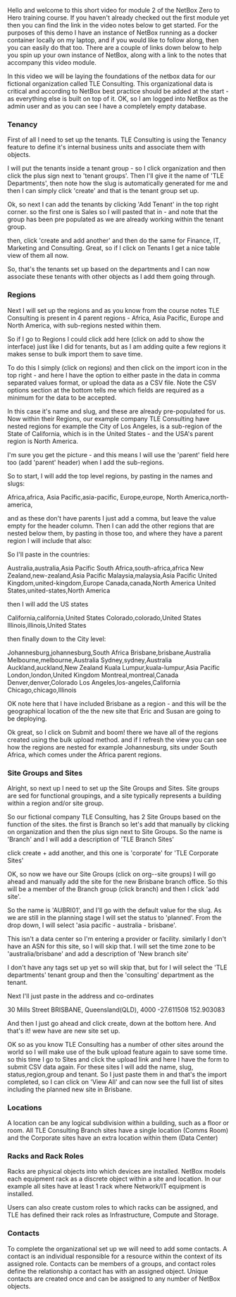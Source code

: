 Hello and welcome to this short video for module 2 of the NetBox Zero to Hero training course. If you haven't already checked out the first module yet then you can find the link in the video notes below to get started. For the purposes of this demo I have an instance of NetBox running as a docker container locally on my laptop, and if you would like to follow along, then you can easily do that too. There are a couple of links down below to help you spin up your own instance of NetBox, along with a link to the notes that accompany this video module. 

In this video we will be laying the foundations of the netbox data for our fictional organization called TLE Consulting. This organizational data is critical and according to NetBox best practice should be added at the start - as everything else is built on top of it. OK, so I am logged into NetBox as the admin user and as you can see I have a completely empty database. 

### Tenancy

First of all I need to set up the tenants. TLE Consulting is using the Tenancy feature to define it's internal business units and associate them with objects. 

I will put the tenants inside a tenant group - so I click organization and then click the plus sign next to 'tenant groups'. Then I'll give it the name of 'TLE Departments', then note how the slug is automatically generated for me and then I can simply click 'create' and that is the tenant group set up. 

Ok, so next I can add the tenants by clicking 'Add Tenant' in the top right corner. so the first one is Sales so I will pasted that in - and note that the group has been pre populated as we are already working within the tenant group. 

then, click 'create and add another' and then do the same for Finance, IT, Marketing and Consulting. Great, so if I click on Tenants I get a nice table view of them all now. 

So, that's the tenants set up based on the departments and I can now associate these tenants with other objects as I add them going through. 

### Regions

Next I will set up the regions and as you know from the course notes TLE Consulting is present in 4 parent regions - Africa, Asia Pacific, Europe and North America, with sub-regions nested within them.

So if I go to Regions I could click add here (click on add to show the interface) just like I did for tenants, but as I am adding quite a few regions it makes sense to bulk import them to save time. 

To do this I simply (click on regions) and then click on the import icon in the top right - and here I have the option to either paste in the data in comma separated values format, or upload the data as a CSV file. Note the CSV options section at the bottom tells me which fields are required as a minimum for the data to be accepted. 

In this case it's name and slug, and these are already pre-populated for us. Now within their Regions, our example company TLE Consulting have nested regions for example the City of Los Angeles, is a sub-region of the State of California, which is in the United States - and the USA's parent region is North America. 

I'm sure you get the picture - and this means I will use the 'parent' field here too (add 'parent' header) when I add the sub-regions. 

So to start, I will add the top level regions, by pasting in the names and slugs:  

Africa,africa, 
Asia Pacific,asia-pacific, 
Europe,europe, 
North America,north-america, 

and as these don't have parents I just add a comma, but leave the value empty for the header column.  Then I can add the other regions that are nested below them, by pasting in those too, and where they have a parent region I will include that also: 

So I'll paste in the countries:

Australia,australia,Asia Pacific
South Africa,south-africa,africa 
New Zealand,new-zealand,Asia Pacific
Malaysia,malaysia,Asia Pacific
United Kingdom,united-kingdom,Europe 
Canada,canada,North America
United States,united-states,North America

then I will add the US states

California,california,United States
Colorado,colorado,United States
Illinois,illinois,United States

then finally down to the City level: 

Johannesburg,johannesburg,South Africa
Brisbane,brisbane,Australia
Melbourne,melbourne,Australia
Sydney,sydney,Australia
Auckland,auckland,New Zealand
Kuala Lumpur,kuala-lumpur,Asia Pacific
London,london,United Kingdom
Montreal,montreal,Canada
Denver,denver,Colorado
Los Angeles,los-angeles,California
Chicago,chicago,Illinois

OK note here that I have included Brisbane as a region - and this will be the geographical location of the the new site that Eric and Susan are going to be deploying. 

Ok great, so I click on Submit and boom! there we have all of the regions created using the bulk upload method. and if I refresh the view you can see how the regions are nested for example Johannesburg, sits under South Africa, which comes under the Africa parent regions. 

### Site Groups and Sites

Alright, so next up I need to set up the Site Groups and Sites. Site groups are sed for functional groupings, and a site typically represents a building within a region and/or site group. 

So our fictional company TLE Consulting, has 2 Site Groups based on the function of the sites. the first is Branch so let's add that manually by clicking on organization and then the plus sign next to Site Groups. So the name is 'Branch' and I will add a description of 'TLE Branch Sites'

click create + add another, and this one is 'corporate' for 'TLE Corporate Sites'

OK, so now we have our Site Groups (click on org--site groups) I will go ahead and manually add the site for the new Brisbane branch office. So this will be a member of the Branch group (click branch) and then I click 'add site'. 

So the name is 'AUBRI01', and I'll go with the default value for the slug. As we are still in the planning stage I will set the status to 'planned'. From the drop down, I will select 'asia pacific - australia - brisbane'. 

This isn't a data center so I'm entering a provider or facility. similarly I don't have an ASN for this site, so I will skip that. I will set the time zone to be 'australia/brisbane' and add a description of 'New branch site'

I don't have any tags set up yet so will skip that, but for I will select the 'TLE departments' tenant group and then the 'consulting' department as the tenant. 

Next I'll just paste in the address and co-ordinates

30 Mills Street BRISBANE, Queensland(QLD), 4000
-27.611508
152.903083

And then I just go ahead and click create, down at the bottom here. And that's it! wew have are new site set up. 

OK so as you know TLE Consulting has a number of other sites around the world so I will make use of the bulk upload feature again to save some time. so this time I go to Sites and click the upload link and here I have the form to submit CSV data again. For these sites I will add the name, slug, status,region,group and tenant. So I just paste them in and that's the import completed, so I can click on 'View All' and can now see the full list of sites including the planned new site in Brisbane.

### Locations 
A location can be any logical subdivision within a building, such as a floor or room. All TLE Consulting Branch sites have a single location (Comms Room)
and the Corporate sites have an extra location within them (Data Center)

### Racks and Rack Roles
Racks are physical objects into which devices are installed. NetBox models each equipment rack as a discrete object within a site and location. In our example all sites have at least 1 rack where Network/IT equipment is installed. 

Users can also create custom roles to which racks can be assigned, and TLE has defined their rack roles as Infrastructure, Compute and Storage.

### Contacts
To complete the organizational set up we will need to add some contacts. A contact is an individual responsible for a resource within the context of its assigned role. Contacts can be members of a groups, and contact roles define the relationship a contact has with an assigned object. Unique contacts are created once and can be assigned to any number of NetBox objects. 